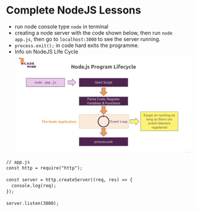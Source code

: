 # Complete NodeJS Lessons
- run node console type `node` in terminal
- creating a node server with the code shown below, then run `node app.js`, then go to `localhost:3000` to see the server running. 
- `process.exit();` in code hard exits the programme.
- Info on NodeJS Life Cycle 
![NodeJS LifeCycle](/public/Node_Lifecycle_Event_Loop.png)
```
// app.js
const http = require("http");

const server = http.createServer((req, res) => {
  console.log(req);
});

server.listen(3000);
```

